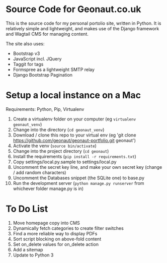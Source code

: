 Source Code for Geonaut.co.uk
=============================

This is the source code for my personal portolio site, written in Python. It is relatively simple and lightweight, and makes use of the Django framework and Wagtail CMS for managing content. 

The site also uses:

  * Bootstrap v3
  * JavaScript incl. JQuery
  * Taggit for tags
  * Formspree as a lightweight SMTP relay
  * Django Bootstrap Pagination

Setup a local instance on a Mac
===============================

Requirements: Python, Pip, Virtualenv

1. Create a virtualenv folder on your computer (eg `virtualenv geonaut_venv`)
1. Change into the directory (`cd geonaut_venv`)
1. Download / clone this repo to your virtual env (eg 'git clone https://github.com/geonaut/geonaut-portfolio.git geonaut')
1. Activate the venv (`source bin/activate`)
1. Change into the project directory (`cd geonaut`)
1. Install the requirements (`pip install -r requirements.txt`)
1. Copy settings/local.py.sample to settings/local.py
1. Uncomment the secret key line, and make your own secret key (change / add random characters)
1. Uncomment the Databases snippet (the SQLite one) to base.py
1. Run the development server (`python manage.py runserver` from whichever folder manage.py is in)


To Do List
==========

1. Move homepage copy into CMS
1. Dynamically fetch categories to create filter switches
1. Find a more reliable way to display PDFs
1. Sort script blocking on above-fold content
1. Set on_delete values for on_delete action
1. Add a sitemap
1. Update to Python 3